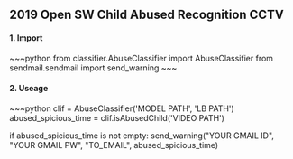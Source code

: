 <h2>2019 Open SW Child Abused Recognition CCTV</h2>

<h4> 1. Import </h4>
~~~python
from classifier.AbuseClassifier import AbuseClassifier
from sendmail.sendmail import send_warning
~~~

<h4> 2. Useage </h4>
~~~python
clif = AbuseClassifier('MODEL PATH', 'LB PATH')
abused_spicious_time = clif.isAbusedChild('VIDEO PATH')

if abused_spicious_time is not empty:
    send_warning("YOUR GMAIL ID", "YOUR GMAIL PW", "TO_EMAIL", abused_spicious_time)
~~~
